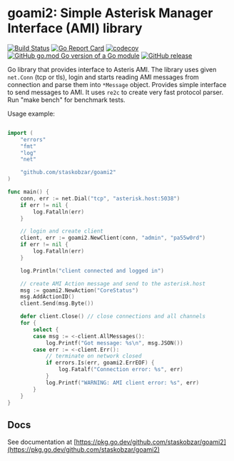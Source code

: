 # goami2: Simple Asterisk Manager Interface (AMI) library

[![Build Status](https://github.com/staskobzar/goami2/actions/workflows/ci.yml/badge.svg)](https://github.com/staskobzar/goami2/actions/workflows/ci.yml)
[![Go Report Card](https://goreportcard.com/badge/github.com/staskobzar/goami2)](https://goreportcard.com/report/github.com/staskobzar/goami2)
[![codecov](https://codecov.io/gh/staskobzar/goami2/branch/master/graph/badge.svg)](https://codecov.io/gh/staskobzar/goami2)
[![GitHub go.mod Go version of a Go module](https://img.shields.io/github/go-mod/go-version/gomods/athens.svg)](https://github.com/staskobzar/goami2)
[![GitHub release](https://img.shields.io/github/release/staskobzar/goami2.svg)](https://github.com/staskobzar/goami2/releases)

Go library that provides interface to Asteris AMI. The library uses given ```net.Conn``` (tcp or tls), login
and starts reading AMI messages from connection and parse them into ```*Message``` object.
Provides simple interface to send messages to AMI.
It uses ```re2c``` to create very fast protocol parser. Run "make bench" for benchmark tests.

Usage example:

```go

import (
	"errors"
	"fmt"
	"log"
	"net"

	"github.com/staskobzar/goami2"
)

func main() {
	conn, err := net.Dial("tcp", "asterisk.host:5038")
	if err != nil {
		log.Fatalln(err)
	}

	// login and create client
	client, err := goami2.NewClient(conn, "admin", "pa55w0rd")
	if err != nil {
		log.Fatalln(err)
	}

	log.Println("client connected and logged in")

	// create AMI Action message and send to the asterisk.host
	msg := goami2.NewAction("CoreStatus")
	msg.AddActionID()
	client.Send(msg.Byte())

	defer client.Close() // close connections and all channels
	for {
		select {
		case msg := <-client.AllMessages():
			log.Printf("Got message: %s\n", msg.JSON())
		case err := <-client.Err():
			// terminate on network closed
			if errors.Is(err, goami2.ErrEOF) {
				log.Fatalf("Connection error: %s", err)
			}
			log.Printf("WARNING: AMI client error: %s", err)
		}
	}
}
```

## Docs
See documentation at [https://pkg.go.dev/github.com/staskobzar/goami2](https://pkg.go.dev/github.com/staskobzar/goami2)
